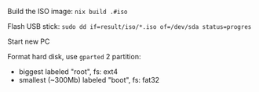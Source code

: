 
Build the ISO image:
`nix build .#iso`

Flash USB stick:
`sudo dd if=result/iso/*.iso of=/dev/sda status=progres`

Start new PC

Format hard disk, use `gparted`
2 partition:
- biggest labeled "root", fs: ext4
- smallest (~300Mb) labeled "boot", fs: fat32


